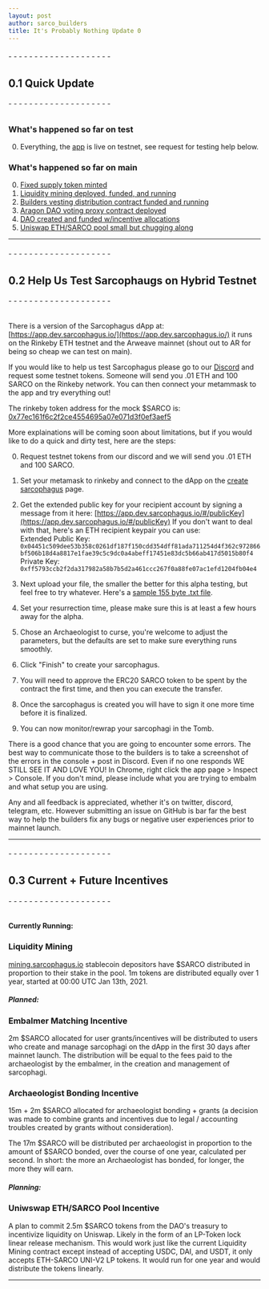 ```yaml
---
layout: post
author: sarco_builders
title: It's Probably Nothing Update 0
---
```

###### - - - - - - - - - - - - - - - - - - - -
## 0.1 Quick Update
###### - - - - - - - - - - - - - - - - - - - -

### What's happened so far on test

0. Everything, the [app](https://app.dev.sarcophagus.io/#/tomb) is live on testnet, see request for testing help below. 

### What's happened so far on main

0. [Fixed supply token minted](https://etherscan.io/token/0x7697b462a7c4ff5f8b55bdbc2f4076c2af9cf51a)
1. [Liquidity mining deployed, funded, and running](https://etherscan.io/address/0x7a9a0d2ae824ba57a5fe7dabaf7e6846021d4e8e)
2. [Builders vesting distribution contract funded and running](https://etherscan.io/address/0xe79a907147055fbc9dee9f337c5746271b045122)
3. [Aragon DAO voting proxy contract deployed](https://client.aragon.org/#/sarcophagus.aragonid.eth)
4. [DAO created and funded w/incentive allocations](https://client.aragon.org/#/sarcophagus/0x3299f6a52983ba00ffaa0d8c2d5075ca3f3b7991/)
5. [Uniswap ETH/SARCO pool small but chugging along](https://info.uniswap.org/token/0x7697b462a7c4ff5f8b55bdbc2f4076c2af9cf51a)

---

###### - - - - - - - - - - - - - - - - - - - -
## 0.2 Help Us Test Sarcophaugs on Hybrid Testnet
###### - - - - - - - - - - - - - - - - - - - -


There is a version of the Sarcophagus dApp at: [https://app.dev.sarcophagus.io/](https://app.dev.sarcophagus.io/) it runs on the Rinkeby ETH testnet and the Arweave mainnet (shout out to AR for being so cheap we can test on main). 

If you would like to help us test Sarcophagus please go to our [Discord](https://discord.gg/XPNKEZW) and request some testnet tokens. Someone will send you .01 ETH and 100 SARCO on the Rinkeby network. You can then connect your metammask to the app and try everything out! 

The rinkeby token address for the mock $SARCO is: [0x77ec161f6c2f2ce4554695a07e071d3f0ef3aef5](https://rinkeby.etherscan.io/token/0x77ec161f6c2f2ce4554695a07e071d3f0ef3aef5)

More explainations will be coming soon about limitations, but if you would like to do a quick and dirty test, here are the steps: 

0. Request testnet tokens from our discord and we will send you .01 ETH and 100 SARCO.

1. Set your metamask to rinkeby and connect to the dApp on the [create sarcophagus](https://app.dev.sarcophagus.io/#/create) page.

2. Get the extended public key for your recipient account by signing a message from it here: [https://app.dev.sarcophagus.io/#/publicKey](https://app.dev.sarcophagus.io/#/publicKey) 
If you don't want to deal with that, here's an ETH recipient keypair you can use: <br>
Extended Public Key:
`0x04451c509dee53b358c0261df187f150cdd354dff81ada711254d4f362c972866bf506b18d4a8817e1fae39c5c9dc0a4abeff17451e83dc5b66ab417d5015b80f4`<br>
Private Key: 
`0xff5793ccb2f2da317982a58b7b5d2a461ccc267f0a88fe07ac1efd1204fb04e4`

3. Next upload your file, the smaller the better for this alpha testing, but feel free to try whatever. Here's a [sample 155 byte .txt file]({{site.baseurl}}/assets/files/sarco_test_key.txt).

4. Set your resurrection time, please make sure this is at least a few hours away for the alpha. 

5. Chose an Archaeologist to curse, you're welcome to adjust the parameters, but the defaults are set to make sure everything runs smoothly.

6. Click "Finish" to create your sarcophagus.

7. You will need to approve the ERC20 SARCO token to be spent by the contract the first time, and then you can execute the transfer. 

8. Once the sarcophagus is created you will have to sign it one more time before it is finalized. 

9. You can now monitor/rewrap your sarcophagi in the Tomb. 

There is a good chance that you are going to encounter some errors. The best way to communicate those to the builders is to take a screenshot of the errors in the console + post in Discord. Even if no one responds WE STILL SEE IT AND LOVE YOU! In Chrome, right click the app page > Inspect > Console. If you don't mind, please include what you are trying to embalm and what setup you are using. 

Any and all feedback is appreciated, whether it's on twitter, discord, telegram, etc. However submitting an issue on GitHub is bar far the best way to help the builders fix any bugs or negative user experiences prior to mainnet launch. 

----
###### - - - - - - - - - - - - - - - - - - - -
## 0.3 Current + Future Incentives
###### - - - - - - - - - - - - - - - - - - - -


#### Currently Running:

### Liquidity Mining 
[mining.sarcophagus.io](https://mining.sarcophagus.io) stablecoin depositors have $SARCO distributed in proportion to their stake in the pool. 1m tokens are distributed equally over 1 year, started at 00:00 UTC Jan 13th, 2021.

##### Planned:

### Embalmer Matching Incentive

2m $SARCO allocated for user grants/incentives will be distributed to users who create and manage sarcophagi on the dApp in the first 30 days after mainnet launch. The distribution will be equal to the fees paid to the archaeologist by the embalmer, in the creation and management of sarcophagi. 

### Archaeologist Bonding Incentive

15m + 2m $SARCO allocated for archaeologist bonding + grants (a decision was made to combine grants and incentives due to legal / accounting troubles created by grants without consideration). 

The 17m $SARCO will be distributed per archaeologist in proportion to the amount of $SARCO bonded, over the course of one year, calculated per second. In short: the more an Archaeologist has bonded, for longer, the more they will earn.   

##### Planning:

### Uniwswap ETH/SARCO Pool Incentive

A plan to commit 2.5m $SARCO tokens from the DAO's treasury to incentivize liquidity on Uniswap. Likely in the form of an LP-Token lock linear release mechanism. This would work just like the current Liquidity Mining contract except instead of accepting USDC, DAI, and USDT, it only accepts ETH-SARCO UNI-V2 LP tokens. It would run for one year and would distribute the tokens linearly. 


---